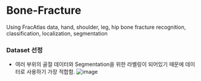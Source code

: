 # Bone-Fracture
Using FracAtlas data, hand, shoulder, leg, hip bone fracture recognition, classification, localization, segmentation

### Dataset 선정
* 여러 부위의 골절 데이터와 Segmentation을 위한 라벨링이 되어있기 때문에 데이터로 사용하기 가장 적합함.
![image](https://github.com/user-attachments/assets/31886bbf-c11e-4bef-a879-935b705356d6)
